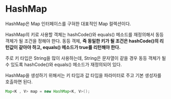 # HashMap

HashMap은 Map 인터페이스를 구혀한 대표적인 Map 컬렉션이다.

HashMap의 키로 사용할 객체는 hashCode()와 equals() 메소드를
재정의해서 동등 객체가 될 조건을 정해야 한다. 동등 객체, __즉 동일한
키가 될 조건은 hashCode()의 리턴값이 같아야 하고, equals() 메소드가
true를 리턴해야 한다.__

주로 키 타입은 String을 많이 사용하는데, String은 문자열이 같을 경우 
동등 객체가 될 수 있도록 hashCode()와 equals() 메소드가 재정의되어 있다.

HashMap을 생성하기 위해서는 키 타입과 값 타입을 파라미터로 주고
기본 생성자를 호출하면 된다.

```java
Map<K , V> map = new HashMap<K, V>();
```



